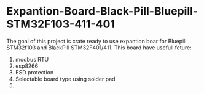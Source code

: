 # Expantion-Board-Black-Pill-Bluepill-STM32F103-411-401

The goal of this project is crate ready to use expantion boar for Bluepill STM32f103 and BlackPill STM32F401/411. This board have usefull feture:
1. modbus RTU
2. esp8266
3. ESD protection
4. Selectable board type using solder pad
5. 